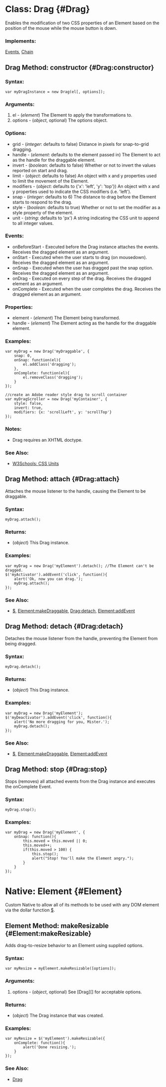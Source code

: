 Class: Drag {#Drag}
===================

Enables the modification of two CSS properties of an Element based on the position of the mouse while the mouse button is down.

### Implements:

[Events][], [Chain](/Class/Class.Extras#Options)


Drag Method: constructor {#Drag:constructor}
--------------------------------------------

### Syntax:

	var myDragInstance = new Drag(el[, options]);

### Arguments:

1. el      - (*element*) The Element to apply the transformations to.
2. options - (*object*, optional) The options object.

### Options:

* grid      - (*integer*: defaults to false) Distance in pixels for snap-to-grid dragging.
* handle    - (*element*: defaults to the element passed in) The Element to act as the handle for the draggable element.
* invert    - (*boolean*: defaults to false) Whether or not to invert the values reported on start and drag.
* limit     - (*object*: defaults to false) An object with x and y properties used to limit the movement of the Element.
* modifiers - (*object*: defaults to {'x': 'left', 'y': 'top'}) An object with x and y properties used to indicate the CSS modifiers (i.e. 'left').
* snap      - (*integer*: defaults to 6) The distance to drag before the Element starts to respond to the drag.
* style     - (*boolean*: defaults to true) Whether or not to set the modifier as a style property of the element.
* unit      - (*string*: defaults to 'px') A string indicating the CSS unit to append to all integer values.

### Events:

* onBeforeStart - Executed before the Drag instance attaches the events. Receives the dragged element as an argument.
* onStart       - Executed when the user starts to drag (on mousedown). Receives the dragged element as an argument.
* onSnap        - Executed when the user has dragged past the snap option. Receives the dragged element as an argument.
* onDrag        - Executed on every step of the drag. Receives the dragged element as an argument.
* onComplete    - Executed when the user completes the drag. Receives the dragged element as an argument.

### Properties:

* element - (*element*) The Element being transformed.
* handle  - (*element*) The Element acting as the handle for the draggable element.

### Examples:

	var myDrag = new Drag('myDraggable', {
		snap: 0,
		onSnap: function(el){
			el.addClass('dragging');
		},
		onComplete: function(el){
			el.removeClass('dragging');
		}
	});

	//create an Adobe reader style drag to scroll container
	var myDragScroller = new Drag('myContainer', {
		style: false,
		invert: true,
		modifiers: {x: 'scrollLeft', y: 'scrollTop'}
	});

### Notes:

- Drag requires an XHTML doctype.

### See Also:

- [W3Schools: CSS Units][]



Drag Method: attach {#Drag:attach}
----------------------------------

Attaches the mouse listener to the handle, causing the Element to be draggable.

### Syntax:

	myDrag.attach();

### Returns:

* (*object*) This Drag instance.

### Examples:

	var myDrag = new Drag('myElement').detach(); //The Element can't be dragged.
	$('myActivator').addEvent('click', function(){
		alert('Ok, now you can drag.');
		myDrag.attach();
	});

### See Also:

- [$][], [Element:makeDraggable][], [Drag:detach](#Drag:detach), [Element:addEvent][]



Drag Method: detach {#Drag:detach}
----------------------------------

Detaches the mouse listener from the handle, preventing the Element from being dragged.

### Syntax:

	myDrag.detach();

### Returns:

* (*object*) This Drag instance.

### Examples:

	var myDrag = new Drag('myElement');
	$('myDeactivator').addEvent('click', function(){
		alert('No more dragging for you, Mister.');
		myDrag.detach();
	});

### See Also:

- [$][], [Element:makeDraggable][], [Element:addEvent][]



Drag Method: stop {#Drag:stop}
------------------------------

Stops (removes) all attached events from the Drag instance and executes the onComplete Event.

### Syntax:

	myDrag.stop();

### Examples:

	var myDrag = new Drag('myElement', {
		onSnap: function(){
			this.moved = this.moved || 0;
			this.moved++;
			if(this.moved > 100) {
				this.stop();
				alert("Stop! You'll make the Element angry.");
			}
		}
	});



Native: Element {#Element}
==========================

Custom Native to allow all of its methods to be used with any DOM element via the dollar function [$][].



Element Method: makeResizable {#Element:makeResizable}
------------------------------------------------------

Adds drag-to-resize behavior to an Element using supplied options.

### Syntax:

	var myResize = myElement.makeResizable([options]);

### Arguments:

1. options - (*object*, optional) See [Drag][] for acceptable options.

### Returns:

* (*object*) The Drag instance that was created.

### Examples:

	var myResize = $('myElement').makeResizable({
		onComplete: function(){
			alert('Done resizing.');
		}
	});

### See Also:

- [Drag](#Drag)



[$]: /Element/Element/#dollar
[Element:addEvent]: /Element/Element.Event/#Element:addEvent
[Element:makeDraggable]: /Drag/Drag.Move/#Element:makeDraggable
[Events]: /Class/Class.Extras#Events
[Chain]: /Class/Class.Extras#Options
[W3Schools: CSS Units]: http://www.w3schools.com/css/css_units.asp